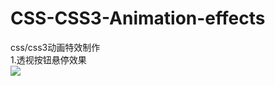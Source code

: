 # CSS-CSS3-Animation-effects
css/css3动画特效制作  
1.透视按钮悬停效果  
![](https://github.com/SUNNERCMS/CSS-CSS3-Animation-effects/blob/master/animation-gif/%E9%80%8F%E8%A7%86%E6%8C%89%E9%92%AE%E6%82%AC%E5%81%9C%E6%95%88%E6%9E%9C.gif)   
